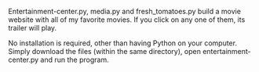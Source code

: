 Entertainment-center.py, media.py and fresh_tomatoes.py build a movie website with all of my favorite movies. If you click on any one of them, its trailer will play. 

No installation is required, other than having Python on your computer. Simply download the files (within the same directory), open entertainment-center.py and run the program.